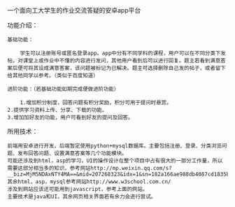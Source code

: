 ﻿
一个面向工大学生的作业交流答疑的安卓app平台


功能介绍：  


    基础功能：

    	学生可以注册账号或匿名登录app。app中分有不同学科的课程，用户可以在不同分类下发帖，对课堂上或作业中不懂的内容进行发问，其他用户看到后可以进行回复。题主若看到满意答案后便可将其设成满意答案，该问题被标记为已解决。题主可选择删除自己发的帖子，或者留下给其他同学以参考。（类似于百度知道）

    进阶功能：（若基础功能如期完成便做进阶功能）   

    	1.增加积分制度，回答问题有积分奖励，积分可用于提问时悬赏。
	2.提供学习资料上传、分享、下载的功能。
	3.增加加好友的功能，用户可看到好友的提问及回答。  


所用技术：

    前端用安卓进行开发，后端暂定使用python+mysql数据库。主要包括注册、登录、分类浏览问题、发布回答问题、设置满意答案等几个功能模块。
    可能还涉及到html，asp的学习，UI的操作设计在整个项目中占有很大的一部分工作量，所以需要这部分相当多的知识，参考网站http://mp.weixin.qq.com/s?__biz=MjM5NDAxNTY4MA==&mid=207268323&idx=1&sn=182a166ae988db4087cd1835bfb5237c&scene=1&from=groupmessage&isappinstalled=0#rd
    其余html，asp，mysql参考网站http://www.w3school.com.cn/
    涉及到网站应该还可能用到javascript，参考上面的网站。
    主要技术是java和UI，其余网页相关界面若有余力会进行尝试。
